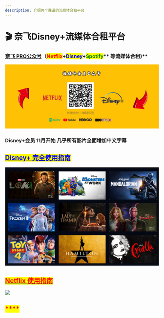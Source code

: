```yaml
---
description: 介绍两个靠谱的流媒体合租平台
---
```


# 🎬 奈飞Disney+流媒体合租平台

### [**奈飞 PRO公众号**](https://naifei.pro/m/?rid=1p5c6)**（**<mark style="color:red;">**Netflix**</mark>**+**<mark style="color:blue;">**Disney**</mark>**+**<mark style="color:green;">**Spotify**</mark>**  等流媒体合租)**

![](.gitbook/assets/pro.jpeg)

### **Disney+会员 11月开始 几乎所有影片全面增加中文字幕**

## [<mark style="color:blue;">Disney+ 完全使用指南</mark>](https://guide.naifei.pro/disney)

![](.gitbook/assets/WX20211115-202812@2x.png)

## <mark style="color:red;">****</mark>[<mark style="color:red;">**Netflix 使用指南**</mark>](https://guide.naifei.pro/netflix)<mark style="color:red;">****</mark>

![](.gitbook/assets/jie-ping-20210103-xia-wu-10.26.48.png)

## <mark style="color:red;">****</mark>
